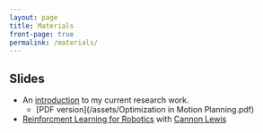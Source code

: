 ```yaml
---
layout: page
title: Materials
front-page: true
permalink: /materials/
---
```


## Slides 

* An [introduction](/engi600talk) to my current research work.
  * [PDF version](/assets/Optimization in Motion Planning.pdf)
* [Reinforcment Learning for Robotics](/assets/summer_2017_reinforcement_learning_slides.pdf) with [Cannon Lewis](cannontwo.com)
